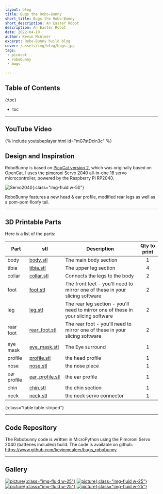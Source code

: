 ```yaml
---
layout: blog
title: Bugs the Robo-Bunny
short_title: Bugs the Robo-Bunny
short_description: An Easter Robot
description: An Easter Robot
date: 2022-04-10
author: Kevin McAleer
excerpt: Robo-Bunny build blog
cover: /assets/img/blog/bugs.jpg
tags:
 - picocat
 - robobunny
 - bugs
 
---
```


## Table of Contents

{:toc}
* toc

---

## YouTube Video
{% include youtubeplayer.html id="mG7stDcin3c" %}

## Design and Inspiration
RoboBunny is based on [PicoCat version 2](/blog/picocat-v2.html), which was originally based on OpenCat. I uses the [pimoroni](https://www.pimoroni.com/servo2040) Servo 2040 all-in-one 18 servo microcontroller, powered by the Raspberry Pi RP2040.

![Servo2040](/assets/img/blog/servo2040.jpg){:class="img-fluid w-50"}

RoboBunny features a new head & ear profile, modified rear legs as well as a pom-pom floofy tail.

---

## 3D Printable Parts
Here is a list of the parts:

Part | stl | Description | Qty to print
---|---|---|:-:
body | [body.stl](/assets/stl/bugs/body.stl) | The main body section | 1
tibia | [tibia.stl](/assets/stl/bugs/tibia.stl) | The upper leg section | 4
collar | [collar.stl](/assets/stl/bugs/collar.stl) | Connects the legs to the body | 2
foot | [foot.stl](/assets/stl/bugs/foot.stl) | The front feet - you'll need to mirror one of these in your slicing software | 2
leg | [leg.stl](/assets/stl/bugs/leg.stl) | The rear leg section - you'll need to mirror one of these in your slicing software | 2
rear foot | [rear_foot.stl](/assets/stl/bugs/rear_foot.stl) | The rear foot - you'll need to mirror one of these in your slicing software | 2
eye mask | [eye_mask.stl](/assets/stl/bugs/eye_mask.stl) | The Eye surround | 1
profile | [profile.stl](/assets/stl/bugs/profile.stl) | the head profile | 1
nose | [nose.stl](/assets/stl/bugs/nose.stl) | the nose piece | 1
ear profile | [ear_profile.stl](/assets/stl/bugs/ear_profile.stl) | the ear profile | 1
chin | [chin.stl](/assets/stl/bugs/chin.stl) | the chin section | 1
neck | [neck.stl](/assets/stl/bugs/neck.stl) | the neck servo connector | 1
{:class="table table-striped"}

---

## Code Repository
The Robobunny code is written in MicroPython using the Pimoroni Servo 2040 (batteries included) build. 
The code is available on github: <https://www.github.com/kevinmcaleer/bugs_robobunny>

---

## Gallery
[![picture](/assets/img/blog/bugs/bunny.png){:class="img-fluid w-25"}](/assets/img/blog/bugs/bunny.png)
[![picture](/assets/img/blog/bugs/foot.png){:class="img-fluid w-25"}](/assets/img/blog/bugs/foot.png)
[![picture](/assets/img/blog/bugs/tibia.png){:class="img-fluid w-25"}](/assets/img/blog/bugs/tibia.png)
[![picture](/assets/img/blog/bugs/head_assembly.png){:class="img-fluid w-25"}](/assets/img/blog/bugs/head_assembly.png)